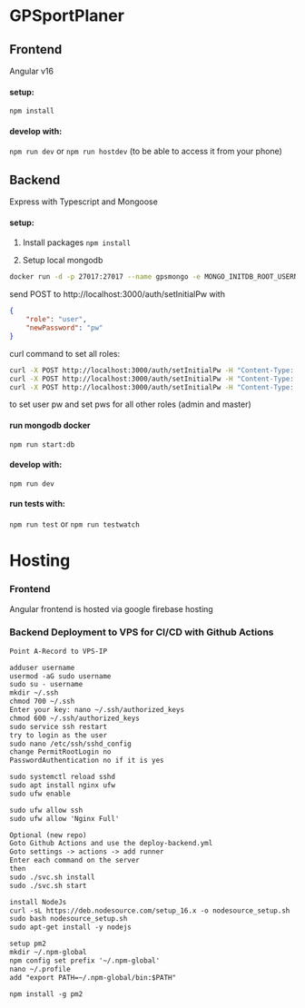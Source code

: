 # GPSportPlaner

## Frontend
Angular v16

#### setup:
`npm install`

#### develop with:
`npm run dev` or `npm run hostdev` (to be able to access it from your phone)

## Backend
Express with Typescript and Mongoose

#### setup:

1. Install packages
`npm install`

2. Setup local mongodb
```bash
docker run -d -p 27017:27017 --name gpsmongo -e MONGO_INITDB_ROOT_USERNAME=gpsbackend -e MONGO_INITDB_ROOT_PASSWORD=gpstest mongo:latest
```

send POST to http://localhost:3000/auth/setInitialPw with
```json
{
    "role": "user",
    "newPassword": "pw"
}
```
curl command to set all roles:
```bash
curl -X POST http://localhost:3000/auth/setInitialPw -H "Content-Type: application/json" -d "{\"role\": \"user\", \"newPassword\": \"userpw\"}"
curl -X POST http://localhost:3000/auth/setInitialPw -H "Content-Type: application/json" -d "{\"role\": \"master\", \"newPassword\": \"masterpw\"}"
curl -X POST http://localhost:3000/auth/setInitialPw -H "Content-Type: application/json" -d "{\"role\": \"admin\", \"newPassword\": \"adminpw\"}"
```


to set user pw and set pws for all other roles (admin and master)

#### run mongodb docker

`npm run start:db`

#### develop with:

`npm run dev`

#### run tests with:

`npm run test` or `npm run testwatch`









# Hosting

### Frontend
Angular frontend is hosted via google firebase hosting

### Backend Deployment to VPS for CI/CD with Github Actions

```md
Point A-Record to VPS-IP

adduser username
usermod -aG sudo username
sudo su - username
mkdir ~/.ssh
chmod 700 ~/.ssh
Enter your key: nano ~/.ssh/authorized_keys
chmod 600 ~/.ssh/authorized_keys
sudo service ssh restart
try to login as the user
sudo nano /etc/ssh/sshd_config
change PermitRootLogin no
PasswordAuthentication no if it is yes

sudo systemctl reload sshd
sudo apt install nginx ufw
sudo ufw enable

sudo ufw allow ssh
sudo ufw allow 'Nginx Full'

Optional (new repo)
Goto Github Actions and use the deploy-backend.yml
Goto settings -> actions -> add runner
Enter each command on the server
then
sudo ./svc.sh install
sudo ./svc.sh start

install NodeJs
curl -sL https://deb.nodesource.com/setup_16.x -o nodesource_setup.sh
sudo bash nodesource_setup.sh
sudo apt-get install -y nodejs

setup pm2
mkdir ~/.npm-global
npm config set prefix '~/.npm-global'
nano ~/.profile
add "export PATH=~/.npm-global/bin:$PATH"

npm install -g pm2
```

